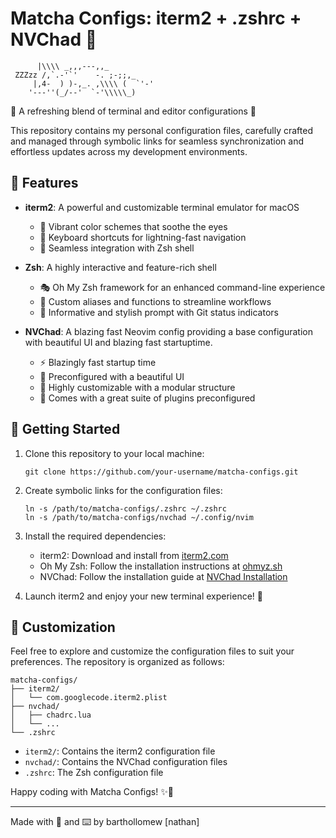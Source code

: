 # Matcha Configs: iterm2 + .zshrc + NVChad 🍵

          |\\\\ _,,,---,,_
     ZZZzz /,`.-'`'    -. ;-;;,_
         |,4-  ) )-,_. ,\\\\ (  `'-'
        '---''(_/--'  `-'\\\\\_)

🍃 A refreshing blend of terminal and editor configurations 🍃

This repository contains my personal configuration files, carefully crafted and managed through symbolic links for seamless synchronization and effortless updates across my development environments.

## 🌿 Features

- **iterm2**: A powerful and customizable terminal emulator for macOS
  - 🎨 Vibrant color schemes that soothe the eyes
  - 🚀 Keyboard shortcuts for lightning-fast navigation
  - 🐚 Seamless integration with Zsh shell

- **Zsh**: A highly interactive and feature-rich shell
  - 🎭 Oh My Zsh framework for an enhanced command-line experience
  - 🔧 Custom aliases and functions to streamline workflows
  - 🌈 Informative and stylish prompt with Git status indicators

- **NVChad**: A blazing fast Neovim config providing a base configuration with beautiful UI and blazing fast startuptime.
  - ⚡️ Blazingly fast startup time
  - 💎 Preconfigured with a beautiful UI
  - 🎨 Highly customizable with a modular structure
  - 🌟 Comes with a great suite of plugins preconfigured

## 🍵 Getting Started

1. Clone this repository to your local machine:
   ```
   git clone https://github.com/your-username/matcha-configs.git
   ```

2. Create symbolic links for the configuration files:
   ```
   ln -s /path/to/matcha-configs/.zshrc ~/.zshrc
   ln -s /path/to/matcha-configs/nvchad ~/.config/nvim
   ```

3. Install the required dependencies:
   - iterm2: Download and install from [iterm2.com](https://iterm2.com/)
   - Oh My Zsh: Follow the installation instructions at [ohmyz.sh](https://ohmyz.sh/)
   - NVChad: Follow the installation guide at [NVChad Installation](https://nvchad.com/docs/quickstart/install)

4. Launch iterm2 and enjoy your new terminal experience! 🎉

## 🌿 Customization

Feel free to explore and customize the configuration files to suit your preferences. The repository is organized as follows:

```
matcha-configs/
├── iterm2/
│   └── com.googlecode.iterm2.plist
├── nvchad/
│   ├── chadrc.lua
│   └── ...
└── .zshrc
```

- `iterm2/`: Contains the iterm2 configuration file
- `nvchad/`: Contains the NVChad configuration files
- `.zshrc`: The Zsh configuration file

Happy coding with Matcha Configs! ✨🍵

---

Made with 💚 and ⌨️ by barthollomew [nathan]
